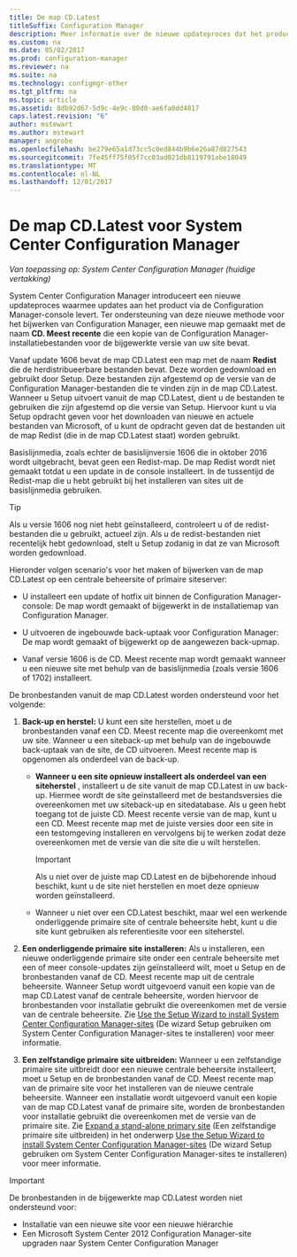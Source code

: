 ```yaml
---
title: De map CD.Latest
titleSuffix: Configuration Manager
description: Meer informatie over de nieuwe updateproces dat het product via de Configuration Manager-console updates levert.
ms.custom: na
ms.date: 05/02/2017
ms.prod: configuration-manager
ms.reviewer: na
ms.suite: na
ms.technology: configmgr-other
ms.tgt_pltfrm: na
ms.topic: article
ms.assetid: 8db92d67-5d9c-4e9c-80d0-ae6fa0dd4817
caps.latest.revision: "6"
author: mstewart
ms.author: mstewart
manager: angrobe
ms.openlocfilehash: be279e65a1d73cc5c0ed844b9b6e26a87d827543
ms.sourcegitcommit: 7fe45ff75f05f7cc03ad021db8119791abe18049
ms.translationtype: MT
ms.contentlocale: nl-NL
ms.lasthandoff: 12/01/2017
---
```

# <a name="the-cdlatest-folder-for-system-center-configuration-manager"></a>De map CD.Latest voor System Center Configuration Manager

*Van toepassing op: System Center Configuration Manager (huidige vertakking)*

System Center Configuration Manager introduceert een nieuwe updateproces waarmee updates aan het product via de Configuration Manager-console levert. Ter ondersteuning van deze nieuwe methode voor het bijwerken van Configuration Manager, een nieuwe map gemaakt met de naam **CD. Meest recente** die een kopie van de Configuration Manager-installatiebestanden voor de bijgewerkte versie van uw site bevat.  

Vanaf update 1606 bevat de map CD.Latest een map met de naam **Redist** die de herdistribueerbare bestanden bevat. Deze worden gedownload en gebruikt door Setup. Deze bestanden zijn afgestemd op de versie van de Configuration Manager-bestanden die te vinden zijn in de map CD.Latest. Wanneer u Setup uitvoert vanuit de map CD.Latest, dient u de bestanden te gebruiken die zijn afgestemd op die versie van Setup. Hiervoor kunt u via Setup opdracht geven voor het downloaden van nieuwe en actuele bestanden van Microsoft, of u kunt de opdracht geven dat de bestanden uit de map Redist (die in de map CD.Latest staat) worden gebruikt.

Basislijnmedia, zoals echter de basislijnversie 1606 die in oktober 2016 wordt uitgebracht, bevat geen een Redist-map. De map Redist wordt niet gemaakt totdat u een update in de console installeert. In de tussentijd de Redist-map die u hebt gebruikt bij het installeren van sites uit de basislijnmedia gebruiken.  

> [!TIP]
> Als u versie 1606 nog niet hebt geïnstalleerd, controleert u of de redist-bestanden die u gebruikt, actueel zijn. Als u de redist-bestanden niet recentelijk hebt gedownload, stelt u Setup zodanig in dat ze van Microsoft worden gedownload.   

 Hieronder volgen scenario's voor het maken of bijwerken van de map CD.Latest op een centrale beheersite of primaire siteserver:  

-   U installeert een update of hotfix uit binnen de Configuration Manager-console: De map wordt gemaakt of bijgewerkt in de installatiemap van Configuration Manager.  

-   U uitvoeren de ingebouwde back-uptaak voor Configuration Manager: De map wordt gemaakt of bijgewerkt op de aangewezen back-upmap.  

-  Vanaf versie 1606 is de CD. Meest recente map wordt gemaakt wanneer u een nieuwe site met behulp van de basislijnmedia (zoals versie 1606 of 1702) installeert.

De bronbestanden vanuit de map CD.Latest worden ondersteund voor het volgende:  

1.  **Back-up en herstel:** U kunt een site herstellen, moet u de bronbestanden vanaf een CD. Meest recente map die overeenkomt met uw site. Wanneer u een siteback-up met behulp van de ingebouwde back-uptaak van de site, de CD uitvoeren. Meest recente map is opgenomen als onderdeel van de back-up.

    -   **Wanneer u een site opnieuw installeert als onderdeel van een siteherstel** , installeert u de site vanuit de map CD.Latest in uw back-up. Hiermee wordt de site geïnstalleerd met de bestandsversies die overeenkomen met uw siteback-up en sitedatabase.  Als u geen hebt toegang tot de juiste CD. Meest recente versie van de map, kunt u een CD. Meest recente map met de juiste versies door een site in een testomgeving installeren en vervolgens bij te werken zodat deze overeenkomen met de versie van die site die u wilt herstellen.

        > [!IMPORTANT]  
        >  Als u niet over de juiste map CD.Latest en de bijbehorende inhoud beschikt, kunt u de site niet herstellen en moet deze opnieuw worden geïnstalleerd.  

    -   Wanneer u niet over een CD.Latest beschikt, maar wel een werkende onderliggende primaire site of centrale beheersite hebt, kunt u die site kunt gebruiken als referentiesite voor een siteherstel.  

2.  **Een onderliggende primaire site installeren:** Als u installeren, een nieuwe onderliggende primaire site onder een centrale beheersite met een of meer console-updates zijn geïnstalleerd wilt, moet u Setup en de bronbestanden vanaf de CD. Meest recente map uit de centrale beheersite. Wanneer Setup wordt uitgevoerd vanuit een kopie van de map CD.Latest vanaf de centrale beheersite, worden hiervoor de bronbestanden voor installatie gebruikt die overeenkomen met de versie van de centrale beheersite. Zie [Use the Setup Wizard to install System Center Configuration Manager-sites](../../../core/servers/deploy/install/use-the-setup-wizard-to-install-sites.md) (De wizard Setup gebruiken om System Center Configuration Manager-sites te installeren) voor meer informatie.  

3.  **Een zelfstandige primaire site uitbreiden:** Wanneer u een zelfstandige primaire site uitbreidt door een nieuwe centrale beheersite installeert, moet u Setup en de bronbestanden vanaf de CD. Meest recente map van de primaire site voor het installeren van de nieuwe centrale beheersite. Wanneer een installatie wordt uitgevoerd vanuit een kopie van de map CD.Latest vanaf de primaire site, worden de bronbestanden voor installatie gebruikt die overeenkomen met de versie van de primaire site. Zie [Expand a stand-alone primary site](../../../core/servers/deploy/install/use-the-setup-wizard-to-install-sites.md#bkmk_expand) (Een zelfstandige primaire site uitbreiden) in het onderwerp [Use the Setup Wizard to install System Center Configuration Manager-sites](../../../core/servers/deploy/install/use-the-setup-wizard-to-install-sites.md) (De wizard Setup gebruiken om System Center Configuration Manager-sites te installeren) voor meer informatie.

> [!IMPORTANT]  
>  De bronbestanden in de bijgewerkte map CD.Latest worden niet ondersteund voor:  
>   
>  -   Installatie van een nieuwe site voor een nieuwe hiërarchie  
>  -   Een Microsoft System Center 2012 Configuration Manager-site upgraden naar System Center Configuration Manager
